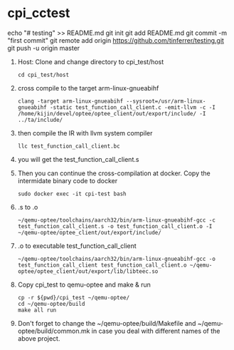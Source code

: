 # cpi_cctest

echo "# testing" >> README.md
git init
git add README.md
git commit -m "first commit"
git remote add origin https://github.com/tinferrer/testing.git
git push -u origin master



1. Host: Clone and change directory to cpi_test/host

	```
	cd cpi_test/host
	```

2. cross compile to the target arm-linux-gnueabihf

	```
	clang -target arm-linux-gnueabihf --sysroot=/usr/arm-linux-gnueabihf -static test_function_call_client.c -emit-llvm -c -I /home/kijin/devel/optee/optee_client/out/export/include/ -I ../ta/include/

	```

3. then compile the IR with llvm system compiler
	```
	llc test_function_call_client.bc
	```
4. you will get the test_function_call_client.s


5. Then you can continue the cross-compilation at docker. Copy the intermidate binary code to docker 
	```
	sudo docker exec -it cpi-test bash
	```
6. .s to .o
	```
	~/qemu-optee/toolchains/aarch32/bin/arm-linux-gnueabihf-gcc -c test_function_call_client.s -o test_function_call_client.o -I ~/qemu-optee/optee_client/out/export/include/
	```

7. .o to executable test_function_call_client
	```
	~/qemu-optee/toolchains/aarch32/bin/arm-linux-gnueabihf-gcc -o test_function_call_client test_function_call_client.o ~/qemu-optee/optee_client/out/export/lib/libteec.so
	```

8. Copy cpi_test to qemu-optee and make & run
	```
	cp -r ${pwd}/cpi_test ~/qemu-optee/
	cd ~/qemu-optee/build
	make all run
	```
9. Don't forget to change the ~/qemu-optee/build/Makefile and ~/qemu-optee/build/common.mk in case you deal with different names of the above project.

  
